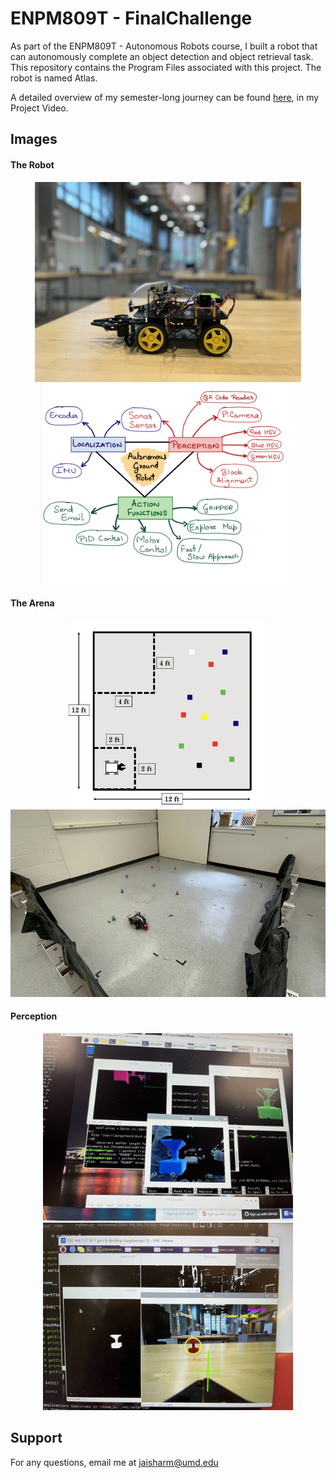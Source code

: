 # ENPM809T - FinalChallenge

As part of the ENPM809T - Autonomous Robots course, I built a robot that can autonomously complete an object detection and object retrieval task. This repository contains the Program Files associated with this project. The robot is named Atlas.

A detailed overview of my semester-long journey can be found [here](https://www.youtube.com/watch?v=zvqpyTr6hrM), in my Project Video.

## Images

#### The Robot 

<p align="center">
  <img src = "Images/IMG_1206.jpg" height = "320" >
  <img src = "Images/MindMap.PNG" height = "320" >
</p>

#### The Arena

<p align="center">
  <img src = "Images/FinalChallenge_Arena.jpg" height = "300" >
  <img src = "Images/IMG_1244.JPG" height = "300" >
</p>

#### Perception

<p align="center">
  <img src = "Images/IMG_0893.jpg" height = "300" >
  <img src = "Images/IMG_1184.jpg" height = "300" >
</p>

## Support

For any questions, email me at jaisharm@umd.edu
